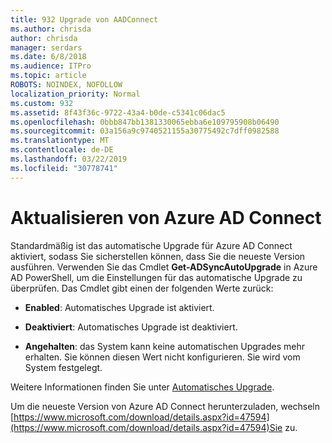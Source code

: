```yaml
---
title: 932 Upgrade von AADConnect
ms.author: chrisda
author: chrisda
manager: serdars
ms.date: 6/8/2018
ms.audience: ITPro
ms.topic: article
ROBOTS: NOINDEX, NOFOLLOW
localization_priority: Normal
ms.custom: 932
ms.assetid: 8f43f36c-9722-43a4-b0de-c5341c06dac5
ms.openlocfilehash: 0bbb847bb1381330065ebba6e109795908b06490
ms.sourcegitcommit: 03a156a9c9740521155a30775492c7dff0982588
ms.translationtype: MT
ms.contentlocale: de-DE
ms.lasthandoff: 03/22/2019
ms.locfileid: "30778741"
---
```

# <a name="upgrade-azure-ad-connect"></a>Aktualisieren von Azure AD Connect

Standardmäßig ist das automatische Upgrade für Azure AD Connect aktiviert, sodass Sie sicherstellen können, dass Sie die neueste Version ausführen. Verwenden Sie das Cmdlet **Get-ADSyncAutoUpgrade** in Azure AD PowerShell, um die Einstellungen für das automatische Upgrade zu überprüfen. Das Cmdlet gibt einen der folgenden Werte zurück: 
  
- **Enabled**: Automatisches Upgrade ist aktiviert. 
    
- **Deaktiviert**: Automatisches Upgrade ist deaktiviert. 
    
- **Angehalten**: das System kann keine automatischen Upgrades mehr erhalten. Sie können diesen Wert nicht konfigurieren. Sie wird vom System festgelegt. 
    
Weitere Informationen finden Sie unter [Automatisches Upgrade](https://docs.microsoft.com/azure/active-directory/connect/active-directory-aadconnect-feature-automatic-upgrade).
  
Um die neueste Version von Azure AD Connect herunterzuladen, wechseln [https://www.microsoft.com/download/details.aspx?id=47594](https://www.microsoft.com/download/details.aspx?id=47594)Sie zu.
  

